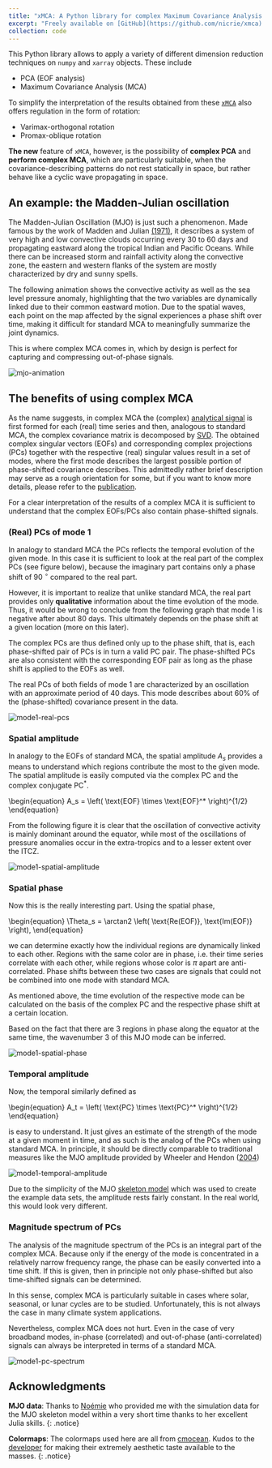 ```yaml
---
title: "xMCA: A Python library for complex Maximum Covariance Analysis in Xarray"
excerpt: "Freely available on [GitHub](https://github.com/nicrie/xmca). <br/><img src='/images/xmca/mjo.gif'>"
collection: code
---
```


This Python library allows to apply a variety of different dimension reduction techniques on `numpy` and `xarray` objects. These
include

- PCA (EOF analysis)
- Maximum Covariance Analysis (MCA)

To simplify the interpretation of the results obtained from these [`xMCA`][xmca] also offers regulation in the form of rotation:

- Varimax-orthogonal rotation
- Promax-oblique rotation


<b>The new</b> feature of `xMCA`, however, is the possibility of **<b>complex PCA</b>** and
<b>**perform complex MCA**</b>, which are particularly suitable,
when the covariance-describing patterns do not rest statically in space, but rather
behave like a cyclic wave propagating in space.

## An example: the Madden-Julian oscillation
The Madden-Julian Oscillation (MJO) is just such a phenomenon. Made famous by the work of Madden and Julian [(1971)][mjo-1971], it describes a system of very high and low convective clouds occurring every 30 to 60 days and propagating eastward along the tropical Indian and Pacific Oceans. While there can be increased storm and rainfall activity along the convective zone, the eastern and western flanks of the system are mostly characterized by dry and sunny spells.

The following animation shows the convective activity as well as the sea level pressure anomaly, highlighting that the two variables are dynamically linked due to their common eastward motion. Due to the spatial waves, each point on the map affected by the signal experiences a phase shift over time, making it difficult for standard MCA to meaningfully summarize the joint dynamics.

This is where complex MCA comes in, which by design is perfect for capturing and compressing out-of-phase signals.

![mjo-animation](/images/xmca/mjo.gif)

## The benefits of using complex MCA

As the name suggests, in complex MCA the (complex) [analytical signal][analytical-signal] is first formed for each (real) time series and then, analogous to standard MCA, the complex covariance matrix is decomposed by [SVD][svd]. The obtained complex singular vectors (EOFs) and corresponding complex projections (PCs) together with the respective (real) singular values result in a set of modes, where the first mode describes the largest possible portion of phase-shifted covariance
describes. This admittedly rather brief description may serve as a rough orientation for some, but if you want to know more details, please refer to the [publication][rieger21].

For a clear interpretation of the results of a complex MCA it is sufficient to understand that the complex EOFs/PCs also contain phase-shifted signals.


### (Real) PCs of mode 1

In analogy to standard MCA the PCs reflects the temporal evolution of the given mode. In this case it is sufficient to look at the real part of the
complex PCs (see figure below), because the imaginary part contains only a phase shift of 90 $^{\circ}$ compared to the real part.

However, it is important to realize that unlike standard MCA, the real part provides only <b>qualitative</b> information about the time evolution of the mode. Thus, it would be wrong to conclude from the following graph that mode 1 is negative after about 80 days. This ultimately depends on the phase shift at a given location (more on this later).

The complex PCs are thus defined only up to the phase shift, that is, each phase-shifted pair of PCs is in turn a valid PC pair. The phase-shifted PCs are also consistent with the corresponding EOF pair as long as the phase shift is applied to the EOFs  as well.

The real PCs of both fields of mode 1 are characterized by an oscillation with an approximate period of 40 days. This mode describes about $60\%$ of the (phase-shifted) covariance present in the data.

![mode1-real-pcs](/images/xmca/mode1-real-pcs.jpg)

### Spatial amplitude
In analogy to the EOFs of standard MCA, the spatial amplitude $A_s$ provides a means to understand which regions contribute the most to the given mode. The spatial amplitude is easily computed via the complex $\text{PC}$ and the complex conjugate $\text{PC}^*$.

\begin{equation}
A_s = \left( \text{EOF} \times \text{EOF}^* \right)^{1/2}
\end{equation}

From the following figure it is clear that the oscillation of convective activity is mainly dominant around the equator, while most of the oscillations of pressure anomalies occur in the extra-tropics and to a lesser extent over the ITCZ.

![mode1-spatial-amplitude](/images/xmca/mode1-spatial-amplitude.jpg)

### Spatial phase
Now this is the really interesting part. Using the spatial phase,

\begin{equation}
\Theta_s = \arctan2 \left( \text{Re(EOF)}, \text{Im(EOF)} \right),
\end{equation}

we can determine exactly how the individual regions are dynamically linked to each other. Regions with the same color are in phase, i.e. their time series correlate with each other, while regions whose color is $\pi$ apart are anti-correlated. Phase shifts between these two cases are signals that could not be combined into one mode with standard MCA.

As mentioned above, the time evolution of the respective mode can be calculated on the basis of the complex PC and the respective phase shift at a certain location.

Based on the fact that there are 3 regions in phase along the equator at the same time, the wavenumber 3 of this MJO mode can be inferred.


![mode1-spatial-phase](/images/xmca/mode1-spatial-phase.jpg)

### Temporal amplitude
Now, the temporal similarly defined as

\begin{equation}
A_t = \left( \text{PC} \times \text{PC}^* \right)^{1/2}
\end{equation}

is easy to understand. It just gives an estimate of the strength of the mode at a given moment in time, and as such is the analog of the PCs when using standard MCA. In principle, it should be directly comparable to traditional measures like the MJO amplitude provided by Wheeler and Hendon ([2004][wh04])

![mode1-temporal-amplitude](/images/xmca/mode1-temporal-amplitde.jpg)

Due to the simplicity of the MJO [skeleton model][mjo-skeleton] which was used to create the example data sets, the amplitude rests fairly constant. In the real world, this would look very different.

### Magnitude spectrum of PCs
The analysis of the magnitude spectrum of the PCs is an integral part of the complex MCA. Because only if the energy of the mode is concentrated in a relatively narrow frequency range, the phase can be easily converted into a time shift. If this is given, then in principle not only phase-shifted but also time-shifted signals can be determined.

In this sense, complex MCA is particularly suitable in cases where solar, seasonal, or lunar cycles are to be studied. Unfortunately, this is not always the case in many climate system applications.

Nevertheless, complex MCA does not hurt. Even in the case of very broadband modes, in-phase (correlated) and out-of-phase (anti-correlated) signals can always be interpreted in terms of a standard MCA.


![mode1-pc-spectrum](/images/xmca/mode1-pc-spectrum.jpg)

## Acknowledgments

<b>MJO data</b>: Thanks to [Noémie](https://twitter.com/NoemieEhstand) who provided me with the simulation data for the MJO skeleton model within a very short time thanks to her excellent Julia skills.
{: .notice}

<b>Colormaps</b>: The colormaps used here are all from [cmocean][cmocean]. Kudos to the [developer](https://twitter.com/thyngkm) for making their extremely aesthetic taste available to the masses.
{: .notice}


[rieger21]: https://doi.org/10.1175/JCLI-D-21-0244.1

[xmca]: https://github.com/nicrie/xmca

[cmocean]: https://matplotlib.org/cmocean/

[wh04]: https://journals.ametsoc.org/view/journals/mwre/132/8/1520-0493_2004_132_1917_aarmmi_2.0.co_2.xml?tab_body=fulltext-display

[mjo-skeleton]: https://www.pnas.org/content/106/21/8417

[svd]: https://en.wikipedia.org/wiki/Singular_value_decomposition

[mjo-1971]: https://www.doi.org/10.1175/1520-0469(1971)028%3C0702:DOADOI%3E2.0.CO;2

[analytical-signal]: https://en.wikipedia.org/wiki/Analytic_signal
